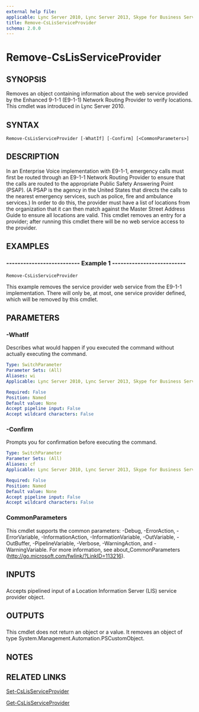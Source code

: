```yaml
---
external help file: 
applicable: Lync Server 2010, Lync Server 2013, Skype for Business Server 2015, Skype for Business Server 2019
title: Remove-CsLisServiceProvider
schema: 2.0.0
---
```


# Remove-CsLisServiceProvider

## SYNOPSIS
Removes an object containing information about the web service provided by the Enhanced 9-1-1 (E9-1-1) Network Routing Provider to verify locations.
This cmdlet was introduced in Lync Server 2010.


## SYNTAX

```
Remove-CsLisServiceProvider [-WhatIf] [-Confirm] [<CommonParameters>]
```

## DESCRIPTION
In an Enterprise Voice implementation with E9-1-1, emergency calls must first be routed through an E9-1-1 Network Routing Provider to ensure that the calls are routed to the appropriate Public Safety Answering Point (PSAP).
(A PSAP is the agency in the United States that directs the calls to the nearest emergency services, such as police, fire and ambulance services.) In order to do this, the provider must have a list of locations from the organization that it can then match against the Master Street Address Guide to ensure all locations are valid.
This cmdlet removes an entry for a provider; after running this cmdlet there will be no web service access to the provider.


## EXAMPLES

### -------------------------- Example 1 --------------------------
```
Remove-CsLisServiceProvider
```

This example removes the service provider web service from the E9-1-1 implementation.
There will only be, at most, one service provider defined, which will be removed by this cmdlet.


## PARAMETERS

### -WhatIf
Describes what would happen if you executed the command without actually executing the command.

```yaml
Type: SwitchParameter
Parameter Sets: (All)
Aliases: wi
Applicable: Lync Server 2010, Lync Server 2013, Skype for Business Server 2015

Required: False
Position: Named
Default value: None
Accept pipeline input: False
Accept wildcard characters: False
```

### -Confirm
Prompts you for confirmation before executing the command.

```yaml
Type: SwitchParameter
Parameter Sets: (All)
Aliases: cf
Applicable: Lync Server 2010, Lync Server 2013, Skype for Business Server 2015

Required: False
Position: Named
Default value: None
Accept pipeline input: False
Accept wildcard characters: False
```

### CommonParameters
This cmdlet supports the common parameters: -Debug, -ErrorAction, -ErrorVariable, -InformationAction, -InformationVariable, -OutVariable, -OutBuffer, -PipelineVariable, -Verbose, -WarningAction, and -WarningVariable. For more information, see about_CommonParameters (http://go.microsoft.com/fwlink/?LinkID=113216).

## INPUTS

###  
Accepts pipelined input of a Location Information Server (LIS) service provider object.

## OUTPUTS

###  
This cmdlet does not return an object or a value.
It removes an object of type System.Management.Automation.PSCustomObject.

## NOTES

## RELATED LINKS

[Set-CsLisServiceProvider](Set-CsLisServiceProvider.md)

[Get-CsLisServiceProvider](Get-CsLisServiceProvider.md)

